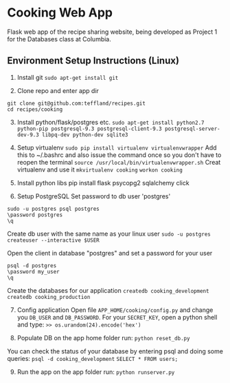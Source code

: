 # Cooking Web App

Flask web app of the recipe sharing website, being developed as Project 1 for the Databases class at Columbia.

## Environment Setup Instructions (Linux)

1. Install git
`sudo apt-get install git`

2. Clone repo and enter app dir
  ```
  git clone git@github.com:teffland/recipes.git
  cd recipes/cooking
  ```

3. Install python/flask/postgres etc.
  `sudo apt-get install python2.7 python-pip postgresql-9.3 postgresql-client-9.3 postgresql-server-dev-9.3 libpq-dev python-dev sqlite3`

4. Setup virtualenv
  `sudo pip install virtualenv virtualenvwrapper`
  Add this to ~/.bashrc and also issue the command once so you don't have to reopen the terminal
  `source /usr/local/bin/virtualenvwrapper.sh`
  Creat virtualenv and use it
  `mkvirtualenv cooking`
  `workon cooking`

5. Install python libs
  pip install flask psycopg2 sqlalchemy click

6. Setup PostgreSQL
  Set password to db user 'postgres'
  ```
  sudo -u postgres psql postgres
  \password postgres
  \q
  ```
  Create db user with the same name as your linux user
  `sudo -u postgres createuser --interactive $USER`
  
  Open the client in database "postgres" and set a password for your user
  ```
  psql -d postgres
  \password my_user
  \q
  ```

  Create the databases for our application
  `createdb cooking_development`
  `createdb cooking_production`

7. Config application
  Open file `APP_HOME/cooking/config.py` and change you `DB_USER` and `DB_PASSWORD`.
  For your `SECRET_KEY`, open a python shell and type:
  `>> os.urandom(24).encode('hex')`

8. Populate DB
  on the app home folder run:
  `python reset_db.py`

  You can check the status of your database by entering psql and doing some queries:
  `psql -d cooking_development`
  `SELECT * FROM users;`

9. Run the app
  on the app folder run:
  `python runserver.py`

